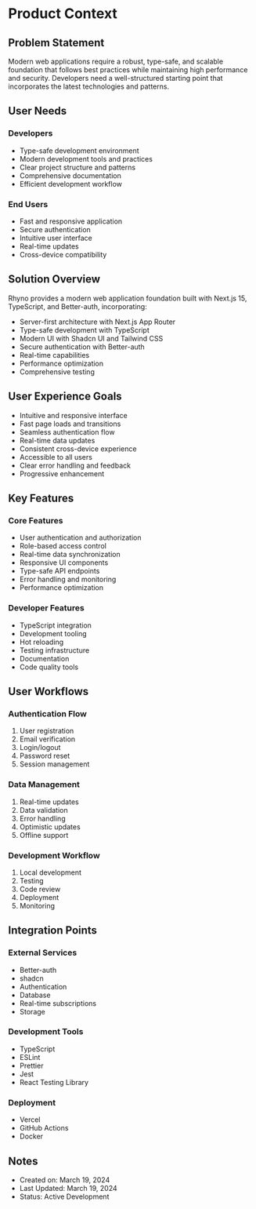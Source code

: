 # Product Context

## Problem Statement

Modern web applications require a robust, type-safe, and scalable foundation that follows best practices while maintaining high performance and security. Developers need a well-structured starting point that incorporates the latest technologies and patterns.

## User Needs

### Developers
- Type-safe development environment
- Modern development tools and practices
- Clear project structure and patterns
- Comprehensive documentation
- Efficient development workflow

### End Users
- Fast and responsive application
- Secure authentication
- Intuitive user interface
- Real-time updates
- Cross-device compatibility

## Solution Overview

Rhyno provides a modern web application foundation built with Next.js 15, TypeScript, and Better-auth, incorporating:

- Server-first architecture with Next.js App Router
- Type-safe development with TypeScript
- Modern UI with Shadcn UI and Tailwind CSS
- Secure authentication with Better-auth
- Real-time capabilities
- Performance optimization
- Comprehensive testing

## User Experience Goals

- Intuitive and responsive interface
- Fast page loads and transitions
- Seamless authentication flow
- Real-time data updates
- Consistent cross-device experience
- Accessible to all users
- Clear error handling and feedback
- Progressive enhancement

## Key Features

### Core Features
- User authentication and authorization
- Role-based access control
- Real-time data synchronization
- Responsive UI components
- Type-safe API endpoints
- Error handling and monitoring
- Performance optimization

### Developer Features
- TypeScript integration
- Development tooling
- Hot reloading
- Testing infrastructure
- Documentation
- Code quality tools

## User Workflows

### Authentication Flow
1. User registration
2. Email verification
3. Login/logout
4. Password reset
5. Session management

### Data Management
1. Real-time updates
2. Data validation
3. Error handling
4. Optimistic updates
5. Offline support

### Development Workflow
1. Local development
2. Testing
3. Code review
4. Deployment
5. Monitoring

## Integration Points

### External Services
  - Better-auth
  - shadcn
  - Authentication
  - Database
  - Real-time subscriptions
  - Storage

### Development Tools
- TypeScript
- ESLint
- Prettier
- Jest
- React Testing Library

### Deployment
- Vercel
- GitHub Actions
- Docker

## Notes

- Created on: March 19, 2024
- Last Updated: March 19, 2024
- Status: Active Development
